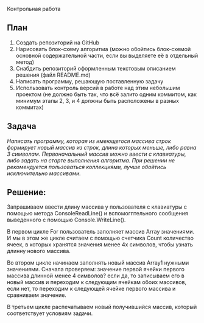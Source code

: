 Контрольная работа

## План

1. Создать репозиторий на GitHub
2. Нарисовать блок-схему алгоритма (можно обойтись блок-схемой основной содержательной части, если вы выделяете её в отдельный метод)
3. Снабдить репозиторий оформленным текстовым описанием решения (файл README.md)
4. Написать программу, решающую поставленную задачу
5. Использовать контроль версий в работе над этим небольшим проектом (не должно быть так, что всё залито одним коммитом, как минимум этапы 2, 3, и 4 должны быть расположены в разных коммитах)

## Задача
*Написать программу, которая из имеющегося массива строк формирует новый массив из строк, длина которых меньше, либо равна 3 символам. Первоначальный массив можно ввести с клавиатуры, либо задать на старте выполнения алгоритма. При решении не рекомендуется пользоваться коллекциями, лучше обойтись исключительно массивами.*

## Решение:

Запрашиваем ввести длину массива у пользователя с клавиатуры  с помощью метода СоnsoleReadLine() и вспомогптельного сообщения выведенного с помощью Console.WriteLine().

В первом цикле For пользователь заполняет массив Array значениями. И мы в этом же циклe считаем с помощью счетчика Count количество ячеек, в которых хранятся значения менее 4х символов, чтобы узнать длинну нового массива.

Во втором цикле начинаем заполнять новый массив Array1 нужными значениями. Сначала проверяем: значение первой ячейки первого массива длинной менее 4 символов? если да, то записываем его в новый массив и переходим к следующим ячейкам обоих массивов, если нет, то переходим к следующей ячейке первого массива и сравниваем значение.

В третьем цикле распечатываем новый получившийся массив, который соответствует условиям задачи.





